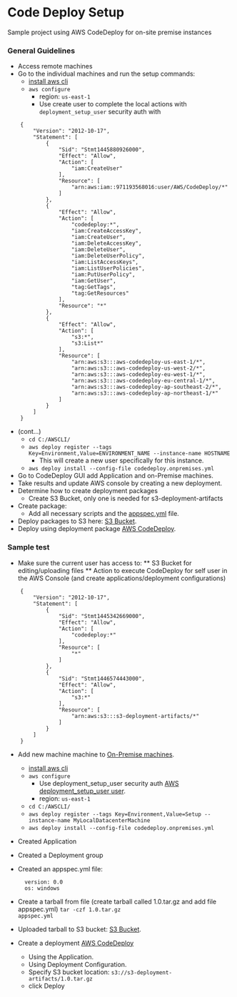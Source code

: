 # Code Deploy Setup
Sample project using AWS CodeDeploy for on-site premise instances

### General Guidelines

* Access remote machines
* Go to the individual machines and run the setup commands:
    * [install aws cli](http://docs.aws.amazon.com/cli/latest/userguide/installing.html)
    * `aws configure`
        * region: `us-east-1`
        * Use create user to complete the local actions with `deployment_setup_user` security auth with

```
    {
        "Version": "2012-10-17",
        "Statement": [
            {
                "Sid": "Stmt1445880926000",
                "Effect": "Allow",
                "Action": [
                    "iam:CreateUser"
                ],
                "Resource": [
                    "arn:aws:iam::971193568016:user/AWS/CodeDeploy/*"
                ]
            },
            {
                "Effect": "Allow",
                "Action": [
                    "codedeploy:*",
                    "iam:CreateAccessKey",
                    "iam:CreateUser",
                    "iam:DeleteAccessKey",
                    "iam:DeleteUser",
                    "iam:DeleteUserPolicy",
                    "iam:ListAccessKeys",
                    "iam:ListUserPolicies",
                    "iam:PutUserPolicy",
                    "iam:GetUser",
                    "tag:GetTags",
                    "tag:GetResources"
                ],
                "Resource": "*"
            },
            {
                "Effect": "Allow",
                "Action": [
                    "s3:*",
                    "s3:List*"
                ],
                "Resource": [
                    "arn:aws:s3:::aws-codedeploy-us-east-1/*",
                    "arn:aws:s3:::aws-codedeploy-us-west-2/*",
                    "arn:aws:s3:::aws-codedeploy-eu-west-1/*",
                    "arn:aws:s3:::aws-codedeploy-eu-central-1/*",
                    "arn:aws:s3:::aws-codedeploy-ap-southeast-2/*",
                    "arn:aws:s3:::aws-codedeploy-ap-northeast-1/*"
                ]
            }
        ]
    }
```

* (cont...)
    * `cd C:/AWSCLI/`
    * `aws deploy register --tags Key=Environment,Value=ENVIRONMENT_NAME --instance-name HOSTNAME`
        * This will create a new user specifically for this instance.
    * `aws deploy install --config-file codedeploy.onpremises.yml`
* Go to CodeDeploy GUI add Application and on-Premise machines.
* Take results and update AWS console by creating a new deployment.
* Determine how to create deployment packages
    * Create S3 Bucket, only one is needed for s3-deployment-artifacts
* Create package:
    * Add all necessary scripts and the [appspec.yml](http://docs.aws.amazon.com/codedeploy/latest/userguide/app-spec-ref.html) file.
* Deploy packages to S3 here: [S3 Bucket](https://console.aws.amazon.com/s3/home?region=us-east-1#&bucket=s3-deployment-artifacts/).
* Deploy using deployment package [AWS CodeDeploy](https://console.aws.amazon.com/codedeploy/home?region=us-east-1#/deployments).

### Sample test

* Make sure the current user has access to:
** S3 Bucket for editing/uploading files
** Action to execute CodeDeploy for self user in the AWS Console (and create applications/deployment configurations)

```
    {
        "Version": "2012-10-17",
        "Statement": [
            {
                "Sid": "Stmt1445342669000",
                "Effect": "Allow",
                "Action": [
                    "codedeploy:*"
                ],
                "Resource": [
                    "*"
                ]
            },
            {
                "Sid": "Stmt1446574443000",
                "Effect": "Allow",
                "Action": [
                    "s3:*"
                ],
                "Resource": [
                    "arn:aws:s3:::s3-deployment-artifacts/*"
                ]
            }
        ]
    }
```

* Add new machine machine to [On-Premise machines](https://console.aws.amazon.com/codedeploy/home?region=us-east-1#/onPremisesInstances).
    * [install aws cli](http://docs.aws.amazon.com/cli/latest/userguide/installing.html)
    * `aws configure`
        * Use deployment_setup_user security auth [AWS deployment_setup_user user](https://console.aws.amazon.com/iam/home?region=us-east-1#users/deployment_setup_user).
        * region: `us-east-1`
    * `cd C:/AWSCLI/`
    * `aws deploy register --tags Key=Environment,Value=Setup --instance-name MyLocalDatacenterMachine`
    * `aws deploy install --config-file codedeploy.onpremises.yml`
* Created Application
* Created a Deployment group
* Created an appspec.yml file:

        version: 0.0
        os: windows

* Create a tarball from file (create tarball called 1.0.tar.gz and add file appspec.yml) <code>tar -czf 1.0.tar.gz appspec.yml</code>
* Uploaded tarball to S3 bucket: [S3 Bucket](https://console.aws.amazon.com/s3/home?region=us-east-1#&bucket=s3-deployment-artifacts).
* Create a deployment [AWS CodeDeploy](https://console.aws.amazon.com/codedeploy/home?region=us-east-1#/deployments)
    * Using the Application.
    * Using Deployment Configuration.
    * Specify S3 bucket location: `s3://s3-deployment-artifacts/1.0.tar.gz`
    * click Deploy